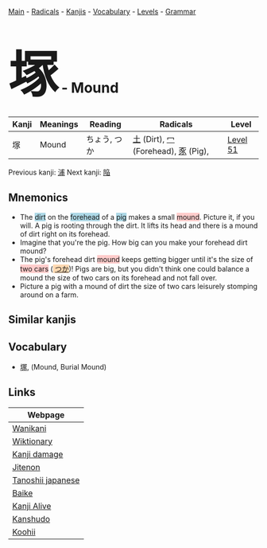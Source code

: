 <style> bigfont {font-size: 100px}</style>
[Main](../index.md) -
[Radicals](../radicals.md) -
[Kanjis](../kanjis.md) -
[Vocabulary](../vocabulary.md) -
[Levels](../levels.md) -
[Grammar](../grammar.md)
# <bigfont> 塚</bigfont> - Mound 

| Kanji | Meanings | Reading | Radicals | Level |
| --- | --- | --- | --- | --- |
| 塚 | Mound | ちょう, つか | [土](../radicals/土.md) (Dirt), [冖](../radicals/冖.md) (Forehead), [豕](../radicals/豕.md) (Pig),  | [Level 51](../levels/wk_level51.md) |

Previous kanji: [浦](浦.md) Next kanji: [陥](陥.md) 

## Mnemonics
 * The <span style="background-color:#ADD8E6"> dirt</span> on the <span style="background-color:#ADD8E6"> forehead</span> of a <span style="background-color:#ADD8E6"> pig</span> makes a small <span style="background-color:#ffcccb"> mound</span>. Picture it, if you will. A pig is rooting through the dirt. It lifts its head and there is a mound of dirt right on its forehead.
* Imagine that you're the pig. How big can you make your forehead dirt mound?
* The pig's forehead dirt <span style="background-color:#ffcccb"> mound</span> keeps getting bigger until it's the size of <span style="background-color:#ffcccb"> two cars</span> (<span style="background-color:#fed8b1"> [つか](https://jisho.org/search/つか)</span>)! Pigs are big, but you didn't think one could balance a mound the size of two cars on its forehead and not fall over.
* Picture a pig with a mound of dirt the size of two cars leisurely stomping around on a farm.


## Similar kanjis
 


## Vocabulary
 * [塚](../vocabulary/塚.md), (Mound, Burial Mound)



## Links 

| Webpage |
| --- |
| [Wanikani          ](https://www.wanikani.com/kanji/塚) |
| [Wiktionary        ](https://en.wiktionary.org/wiki/塚) |
| [Kanji damage      ](http://www.kanjidamage.com/kanji/search?utf8=✓&q=塚) |
| [Jitenon           ](https://jitenon.com/kanji/塚) |
| [Tanoshii japanese ](https://www.tanoshiijapanese.com/dictionary/kanji.cfm?k=塚) |
| [Baike             ](https://baike.baidu.com/item/塚) |
| [Kanji Alive       ](https://app.kanjialive.com/塚) |
| [Kanshudo          ](https://www.kanshudo.com/searchmn?q=塚) |
| [Koohii            ](https://kanji.koohii.com/study/kanji/塚) |
